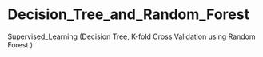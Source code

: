 # Decision_Tree_and_Random_Forest
Supervised_Learning (Decision Tree, K-fold Cross Validation using Random Forest )
